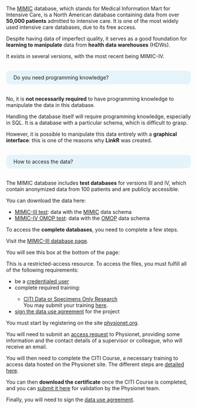 The <a href="https://mimic.mit.edu/" target="_blank">MIMIC</a> database, which stands for Medical Information Mart for Intensive Care, is a North American database containing data from over <strong>50,000 patients</strong> admitted to intensive care. It is one of the most widely used intensive care databases, due to its free access.

Despite having data of imperfect quality, it serves as a good foundation for <strong>learning to manipulate</strong> data from <strong>health data warehouses</strong> (HDWs).

It exists in several versions, with the most recent being MIMIC-IV.

<br />
<div style="border-radius: 10px; background-color: #E5F4FB; padding: 10px; margin: 0;">
  <div style="display: flex; align-items: center;">
    <i class="fas fa-question-circle" style="color: #4283c4; margin-right: 10px;"></i>
    <p style="margin: 0;">Do you need programming knowledge?</p>
  </div>
</div>
<br />

No, it is <strong>not necessarily required</strong> to have programming knowledge to manipulate the data in this database.

Handling the database itself will require programming knowledge, especially in SQL. It is a database with a particular schema, which is difficult to grasp.

However, it is possible to manipulate this data entirely with a <strong>graphical interface</strong>: this is one of the reasons why <strong>LinkR</strong> was created.

<br />
<div style="border-radius: 10px; background-color: #E5F4FB; padding: 10px; margin: 0;">
  <div style="display: flex; align-items: center;">
    <i class="fas fa-question-circle" style="color: #4283c4; margin-right: 10px;"></i>
    <p style="margin: 0;">How to access the data?</p>
  </div>
</div>
<br />

The MIMIC database includes <strong>test databases</strong> for versions III and IV, which contain anonymized data from 100 patients and are publicly accessible.

You can download the data here:

- <a href="https://physionet.org/content/mimiciii-demo/1.4/" target="_blank">MIMIC-III test</a>: data with the <a href="https://mimic.mit.edu/docs/iii/tables/" target="_blank">MIMIC</a> data schema
- <a href="https://physionet.org/content/mimic-iv-demo-omop/0.9/" target="_blank">MIMIC-IV OMOP test</a>: data with the <a href="https://ohdsi.github.io/CommonDataModel/cdm54.html" target="_blank">OMOP</a> data schema

To access the <strong>complete databases</strong>, you need to complete a few steps.

Visit the <a href="https://physionet.org/content/mimiciii/1.4/" target="_blank">MIMIC-III database page</a>.

You will see this box at the bottom of the page:

<div class="alert alert-danger col-md-8" role="alert">
  This is a restricted-access resource. To access the files, you must fulfill all of the following requirements:
  <ul>
    <li>be a <a href="https://physionet.org/login/?next=/settings/credentialing/" target="_blank">credentialed user</a></li>
    <li>complete required training:</li>
        <ul>
            <li><a href="https://physionet.org/login/?next=/content/mimiciii/view-required-training/1.4/#1" target="_blank">CITI Data or Specimens Only Research</a></li>
            You may submit your training <a href="https://physionet.org/login/?next=/settings/training/" target="_blank">here</a>.
        </ul>
            <li>
            <a href="https://physionet.org/login/?next=/sign-dua/mimiciii/1.4/" target="_blank">sign the data use agreement</a> for the project
            </li>
  </ul>
</div>

You must start by registering on the site <a href="https://physionet.org/register/" target="_blank">physionet.org</a>.

You will need to submit an <a href="https://physionet.org/settings/credentialing/" target="_blank">access request</a> to Physionet, providing some information and the contact details of a supervisor or colleague, who will receive an email.

You will then need to complete the CITI Course, a necessary training to access data hosted on the Physionet site. The different steps are <a href="https://physionet.org/about/citi-course/" target="_blank">detailed here</a>.

You can then <strong>download the certificate</strong> once the CITI Course is completed, and you can <a href="https://physionet.org/settings/training/" target="_blank">submit it here</a> for validation by the Physionet team.

Finally, you will need to sign the <a href="https://physionet.org/login/?next=/sign-dua/mimiciii/1.4/" target="_blank">data use agreement</a>.

